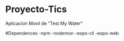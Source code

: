 # Proyecto-Tics
Aplicacion Movil de "Test My Water"


#Dependences
-npm
-nodemon
-expo-cli
-expo-web

